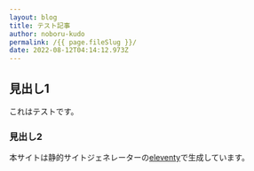 ```yaml
---
layout: blog
title: テスト記事
author: noboru-kudo
permalink: /{{ page.fileSlug }}/
date: 2022-08-12T04:14:12.973Z
---
```


## 見出し1
これはテストです。

### 見出し2

本サイトは静的サイトジェネレーターの[eleventy](https://11ty.dev)で生成しています。